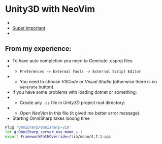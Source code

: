 # Unity3D with NeoVim
* [](https://www.youtube.com/watch?v=FlhNSNMNYOo)
* [Super important](https://github.com/OmniSharp/omnisharp-vim/wiki/Unity3D-and-.NET-Framework)
* []()

## From my experience:
* To have auto completion you need to Generate .csproj files
* * `Preferences -> External Tools -> External Script Editor`
* * You need to choose *VSCode* or *Visual Studio* (otherwise there is no `Generate` button)
* If you have some problems with loading dotnet or something: 
* * Create any `.cs` file in *Unity3D* project root directory:
* * Open *NeoVim* in this file (it gived me better error message)
* Starting OmniSharp takes looong time



```bash
Plug 'OmniSharp/omnisharp-vim'
let g:OmniSharp_server_use_mono = 1
export FrameworkPathOverride=/lib/mono/4.7.1-api
```
